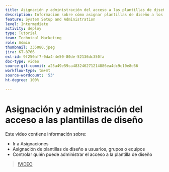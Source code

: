 ```yaml
---
title: Asignación y administración del acceso a las plantillas de diseño
description: Información sobre cómo asignar plantillas de diseño a los usuarios y controlar quién puede administrar el acceso.
feature: System Setup and Administration
level: Intermediate
activity: deploy
type: Tutorial
team: Technical Marketing
role: Admin
thumbnail: 335080.jpeg
jira: KT-8766
exl-id: 9f250af7-0da4-4e50-80de-52136dc350fa
doc-type: video
source-git-commit: a25a49e59ca483246271214886ea4dc9c10e8d66
workflow-type: tm+mt
source-wordcount: '53'
ht-degree: 100%

---
```


# Asignación y administración del acceso a las plantillas de diseño

Este vídeo contiene información sobre:

* Ir a Asignaciones
* Asignación de plantillas de diseño a usuarios, grupos o equipos
* Controlar quién puede administrar el acceso a la plantilla de diseño

>[!VIDEO](https://video.tv.adobe.com/v/335080/?quality=12&learn=on)
